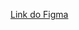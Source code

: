 [Link do Figma](https://www.figma.com/design/uOKJ11RVZh5nPQo6SciOs2/Wireframes-%E2%80%93-Sistema-de-Portaria?node-id=0-1&t=Gy1r6fvHdnMcttzx-1)